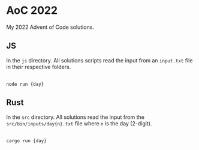 <h1>AoC 2022</h1>
My 2022 Advent of Code solutions.<br>
<h2>JS</h2>
In the <code>js</code> directory. All solutions scripts read the input from an <code>input.txt</code> file in their respective folders.<br><br>

```
node run {day}
```

<h2>Rust</h2>
In the <code>src</code> directory. All solutions read the input from the <code>src/bin/inputs/day{n}.txt</code> file where <code>n</code> is the day (2-digit).<br><br>

```
cargo run {day}
```